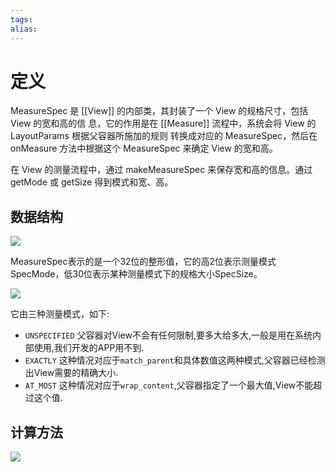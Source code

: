 ```yaml
---
tags: 
alias:
---
```

# 定义

MeasureSpec 是 [[View]] 的内部类，其封装了一个 View 的规格尺寸，包括 View 的宽和高的信 息，它的作用是在 [[Measure]] 流程中，系统会将 View 的 LayoutParams 根据父容器所施加的规则 转换成对应的 MeasureSpec，然后在 onMeasure 方法中根据这个 MeasureSpec 来确定 View 的宽和高。

在 View 的测量流程中，通过 makeMeasureSpec 来保存宽和高的信息。通过 getMode 或 getSize 得到模式和宽、高。

## 数据结构
![](https://gd-hbimg.huaban.com/301c4b422518317c0066d94778d060120cf8fbcd1088-4gWMSQ_fw1200webp)

MeasureSpec表示的是一个32位的整形值，它的高2位表示测量模式SpecMode，低30位表示某种测量模式下的规格大小SpecSize。

![](https://gd-hbimg.huaban.com/7b321377440c4a8463ef39ad99ea9ffb878bf74e4528-ivazJ4)


它由三种测量模式，如下:

-   `UNSPECIFIED` 父容器对View不会有任何限制,要多大给多大,一般是用在系统内部使用,我们开发的APP用不到.
-   `EXACTLY` 这种情况对应于`match_parent`和具体数值这两种模式,父容器已经检测出View需要的精确大小.
-   `AT_MOST` 这种情况对应于`wrap_content`,父容器指定了一个最大值,View不能超过这个值.

## 计算方法

![](https://gd-hbimg.huaban.com/3aafbf82bb37ee34d87bd2c98a11c402a0a10f3eb92e-02zelR)




